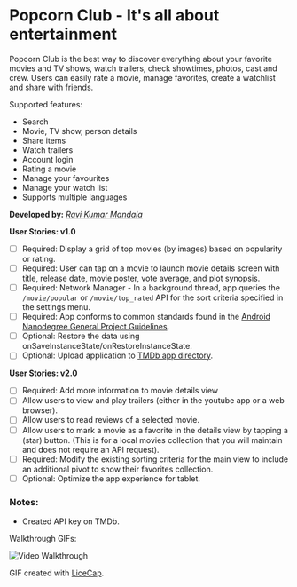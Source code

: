 # Popcorn Club - It's all about entertainment

Popcorn Club is the best way to discover everything about your favorite movies and TV shows, watch trailers, check showtimes, photos, cast and crew. Users can easily rate a movie, manage favorites, create a watchlist and share with friends.

Supported features:
* Search
* Movie, TV show, person details
* Share items
* Watch trailers
* Account login
* Rating a movie
* Manage your favourites
* Manage your watch list
* Supports multiple languages

**Developed by:** [_Ravi Kumar Mandala_](https://github.com/ravimandala)

**User Stories: v1.0**
* [ ] Required: Display a grid of top movies (by images) based on popularity or rating.
* [ ] Required: User can tap on a movie to launch movie details screen with title, release date, movie poster, vote average, and plot synopsis.
* [ ] Required: Network Manager - In a background thread, app queries the `/movie/popular` or `/movie/top_rated` API for the sort criteria specified in the settings menu.
* [ ] Required: App conforms to common standards found in the [Android Nanodegree General Project Guidelines](http://udacity.github.io/android-nanodegree-guidelines/core.html).
* [ ] Optional: Restore the data using onSaveInstanceState/onRestoreInstanceState.
* [ ] Optional: Upload application to [TMDb app directory](https://www.themoviedb.org/account/ravimandala/api/directory).

**User Stories: v2.0**
* [ ] Required: Add more information to movie details view
 * [ ] Allow users to view and play trailers (either in the youtube app or a web browser).
 * [ ] Allow users to read reviews of a selected movie.
 * [ ] Allow users to mark a movie as a favorite in the details view by tapping a (star) button. (This is for a local movies collection that you will maintain and does not require an API request).
* [ ] Required: Modify the existing sorting criteria for the main view to include an additional pivot to show their favorites collection.
* [ ] Optional: Optimize the app experience for tablet.

### Notes:
* Created API key on TMDb.

Walkthrough GIFs:

![Video Walkthrough](app/src/main/res/drawable/anim_basic_tudu.gif)

GIF created with [LiceCap](http://www.cockos.com/licecap/).